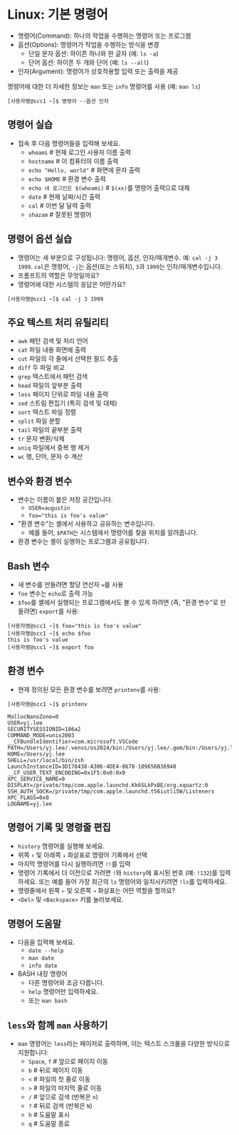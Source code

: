 # Linux: 기본 명령어

- 명령어(Command): 하나의 작업을 수행하는 명령어 또는 프로그램
- 옵션(Options): 명령어가 작업을 수행하는 방식을 변경
  - 단일 문자 옵션: 하이픈 하나와 한 글자 (예: `ls -a`)
  - 단어 옵션: 하이픈 두 개와 단어 (예: `ls --all`)
- 인자(Argument): 명령어가 상호작용할 입력 또는 출력을 제공

명령어에 대한 더 자세한 정보는 `man` 또는 `info` 명령어를 사용 (예: `man ls`)

```
[사용자명@scc1 ~]$ 명령어 --옵션 인자
```

## 명령어 실습

- 접속 후 다음 명령어들을 입력해 보세요.
  - `whoami` # 현재 로그인 사용자 이름 출력
  - `hostname` # 이 컴퓨터의 이름 출력
  - `echo "Hello, world"` # 화면에 문자 출력
  - `echo $HOME` # 환경 변수 출력
  - `echo 내 로그인은 $(whoami)` # `$(xx)`를 명령어 출력으로 대체
  - `date` # 현재 날짜/시간 출력
  - `cal` # 이번 달 달력 출력
  - `shazam` # 잘못된 명령어

## 명령어 옵션 실습

- 명령어는 세 부분으로 구성됩니다: 명령어, 옵션, 인자/매개변수.
  예: `cal -j 3 1999`. `cal`은 명령어, `-j`는 옵션(또는 스위치), `3`과 `1999`는 인자/매개변수입니다.
- 프롬프트의 역할은 무엇일까요?
- 명령어에 대한 시스템의 응답은 어떤가요?

```
[사용자명@scc1 ~]$ cal -j 3 1999
```

## 주요 텍스트 처리 유틸리티

- `awk` 패턴 검색 및 처리 언어
- `cat` 파일 내용 화면에 출력
- `cut` 파일의 각 줄에서 선택한 필드 추출
- `diff` 두 파일 비교
- `grep` 텍스트에서 패턴 검색
- `head` 파일의 앞부분 출력
- `less` 페이지 단위로 파일 내용 출력
- `sed` 스트림 편집기 (특히 검색 및 대체)
- `sort` 텍스트 파일 정렬
- `split` 파일 분할
- `tail` 파일의 끝부분 출력
- `tr` 문자 변환/삭제
- `uniq` 파일에서 중복 행 제거
- `wc` 행, 단어, 문자 수 계산

## 변수와 환경 변수

- 변수는 이름이 붙은 저장 공간입니다.
  - `USER=augustin`
  - `foo="this is foo's value"`
- "환경 변수"는 셸에서 사용하고 공유하는 변수입니다.
  - 예를 들어, `$PATH`는 시스템에서 명령어를 찾을 위치를 알려줍니다.
- 환경 변수는 셸이 실행하는 프로그램과 공유됩니다.

## Bash 변수

- 새 변수를 만들려면 할당 연산자 `=`를 사용
- `foo` 변수는 `echo`로 출력 가능
- `$foo`를 셸에서 실행되는 프로그램에서도 볼 수 있게 하려면 (즉, "환경 변수"로 만들려면) `export`를 사용:

```
[사용자명@scc1 ~]$ foo="this is foo's value"
[사용자명@scc1 ~]$ echo $foo
this is foo's value
[사용자명@scc1 ~]$ export foo
```

## 환경 변수

- 현재 정의된 모든 환경 변수를 보려면 `printenv`를 사용:

```
[사용자명@scc1 ~]$ printenv
```

```
MallocNanoZone=0
USER=yj.lee
SECURITYSESSIONID=186a2
COMMAND_MODE=unix2003
__CFBundleIdentifier=com.microsoft.VSCode
PATH=/Users/yj.lee/.venvs/os2024/bin:/Users/yj.lee/.gem/bin:/Users/yj.lee/.rbenv/shims:/Users/yj.lee/.sdkman/candidates/java/current/bin:/Users/yj.lee/.nvm/versions/node/v20.11.1/bin:/Users/yj.lee/go/bin:/Users/yj.lee/.local/bin:/usr/local/bin:/System/Cryptexes/App/usr/bin:/usr/bin:/bin:/usr/sbin:/sbin:/var/run/com.apple.security.cryptexd/codex.system/bootstrap/usr/local/bin:/var/run/com.apple.security.cryptexd/codex.system/bootstrap/usr/bin:/var/run/com.apple.security.cryptexd/codex.system/bootstrap/usr/appleinternal/bin:/opt/X11/bin:/usr/local/MacGPG2/bin:/Library/TeX/texbin:/Users/yj.lee/.cargo/bin
HOME=/Users/yj.lee
SHELL=/usr/local/bin/zsh
LaunchInstanceID=3D178438-A306-4DE4-8678-109656B36948
__CF_USER_TEXT_ENCODING=0x1F5:0x0:0x0
XPC_SERVICE_NAME=0
DISPLAY=/private/tmp/com.apple.launchd.Kk6SLkPxBE/org.xquartz:0
SSH_AUTH_SOCK=/private/tmp/com.apple.launchd.t56iutli5W/Listeners
XPC_FLAGS=0x0
LOGNAME=yj.lee
```

## 명령어 기록 및 명령줄 편집

- `history` 명령어를 실행해 보세요.
- 위쪽 `↑` 및 아래쪽 `↓` 화살표로 명령어 기록에서 선택
- 마지막 명령어를 다시 실행하려면 `!!`를 입력
- 명령어 기록에서 더 이전으로 가려면 `!`와 `history`에 표시된 번호 (예: `!132`)를 입력하세요. 또는 예를 들어 가장 최근의 `ls` 명령어와 일치시키려면 `!ls`를 입력하세요.
- 명령줄에서 왼쪽 `←` 및 오른쪽 `→` 화살표는 어떤 역할을 할까요?
- `<Del>` 및 `<Backspace>` 키를 눌러보세요.

## 명령어 도움말

- 다음을 입력해 보세요.
  - `date --help`
  - `man date`
  - `info date`
- BASH 내장 명령어
  - 다른 명령어와 조금 다릅니다.
  - `help` 명령어만 입력하세요.
  - 또는 `man bash`

## `less`와 함께 `man` 사용하기

- `man` 명령어는 `less`라는 페이저로 출력하며, 이는 텍스트 스크롤을 다양한 방식으로 지원합니다:
  - `Space`, `f` # 앞으로 페이지 이동
  - `b` # 뒤로 페이지 이동
  - `<` # 파일의 첫 줄로 이동
  - `>` # 파일의 마지막 줄로 이동
  - `/` # 앞으로 검색 (반복은 `n`)
  - `?` # 뒤로 검색 (반복은 `N`)
  - `h` # 도움말 표시
  - `q` # 도움말 종료
